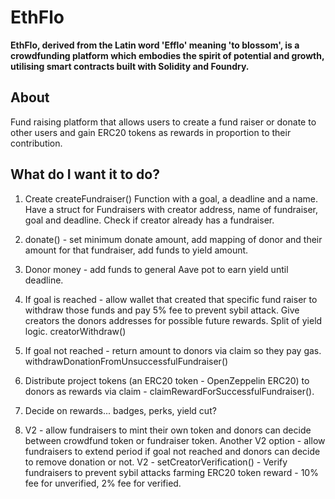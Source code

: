 # EthFlo 

**EthFlo, derived from the Latin word 'Efflo' meaning 'to blossom', is a crowdfunding platform which embodies the spirit of potential and growth, utilising smart contracts built with Solidity and Foundry.**

## About

Fund raising platform that allows users to create a fund raiser or donate to other users and gain ERC20 tokens as rewards in proportion to their contribution. 


## What do I want it to do?

1. Create createFundraiser() Function with a goal, a deadline and a name. Have a struct for Fundraisers with creator address, name of fundraiser, goal and deadline. Check if creator already has a fundraiser. 

2. donate() - set minimum donate amount, add mapping of donor and their amount for that fundraiser, add funds to yield amount.
   
3. Donor money - add funds to general Aave pot to earn yield until deadline. 
   
4. If goal is reached - allow wallet that created that specific fund raiser to withdraw those funds and pay 5% fee to prevent sybil attack. Give creators the donors addresses for possible future rewards. Split of yield logic. creatorWithdraw()

5. If goal not reached - return amount to donors via claim so they pay gas. withdrawDonationFromUnsuccessfulFundraiser()

6. Distribute project tokens (an ERC20 token - OpenZeppelin ERC20) to donors as rewards via claim - claimRewardForSuccessfulFundraiser().

7. Decide on rewards... badges, perks, yield cut?

8. V2 - allow fundraisers to mint their own token and donors can decide between crowdfund token or fundraiser token. Another V2 option - allow fundraisers to extend period if goal not reached and donors can decide to remove donation or not. V2 - setCreatorVerification() - Verify fundraisers to prevent sybil attacks farming ERC20 token reward - 10% fee for unverified, 2% fee for verified.